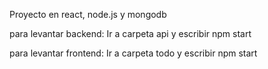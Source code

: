 Proyecto en react, node.js y mongodb

para levantar backend: Ir a carpeta api y escribir npm start

para levantar frontend: Ir a carpeta todo y escribir npm start
